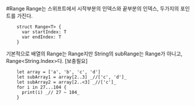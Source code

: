 #Range
Range는 스위프트에서 시작부분의 인덱스와 끝부분의 인덱스, 두가지의 포인트를 가진다.

        struct Range<T> {
          var startIndex: T
          var endIndex: T
        }

기본적으로 배열의 Range는 Range<Int>지만 String의 subRange는 Range<Int>가 아니고, Range<String.Index>다. [보충필요]

        let array = ['a', 'b', 'c', 'd']
        let subArray1 = array[2..3] _//['c', 'd']_
        let subArray2 = array[2..<3] _//['c']_
        for i in 27...104 {
          print(i) _// 27 ~ 104_
        }
